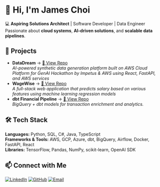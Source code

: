 # 👋 Hi, I'm James Choi

💻 **Aspiring Solutions Architect** | Software Developer | Data Engineer  
Passionate about **cloud systems**, **AI-driven solutions**, and **scalable data pipelines**.

## 🚀 Projects
- **DataDream** → [🔗 View Repo](https://github.com/jinhchoii/DataDream)  
  _AI-powered synthetic data generation platform built on AWS Cloud Platform for GenAI Hackathon by Impetus & AWS using React, FastAPI, and AWS services_
- **WageWise** → [🔗 View Repo](https://github.com/jinhchoii/WageWise)  
  _A full-stack web application that predicts salary based on various features using machine learning regression models_
- **dbt Financial Pipeline** → [🔗 View Repo](https://github.com/jinhchoii/dbt-financial-pipeline)  
  _BigQuery + dbt models for transaction enrichment and analytics._

## 🛠️ Tech Stack
**Languages:** Python, SQL, C#, Java, TypeScript  
**Frameworks & Tools:** AWS, GCP, Azure, dbt, BigQuery, Airflow, Docker, FastAPI, React  
**Libraries:** TensorFlow, Pandas, NumPy, scikit-learn, OpenAI SDK

## 📫 Connect with Me
[![LinkedIn](https://img.shields.io/badge/LinkedIn-0077B5?style=for-the-badge&logo=linkedin&logoColor=white)](https://linkedin.com/in/jameschoi01)
[![GitHub](https://img.shields.io/badge/GitHub-100000?style=for-the-badge&logo=github&logoColor=white)](https://github.com/jinhchoii)
[![Email](https://img.shields.io/badge/Email-D14836?style=for-the-badge&logo=gmail&logoColor=white)](mailto:jinhchoi128@gmail.com)
